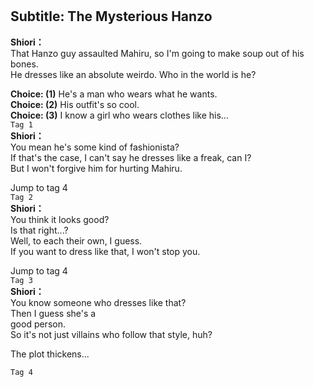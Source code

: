 # 

  
## Subtitle: The Mysterious Hanzo
  
**Shiori：**  
That Hanzo guy assaulted Mahiru, so I'm going to make soup out of his  
bones.  
He dresses like an absolute weirdo. Who in the world is he?  
  
**Choice: (1)**  He's a man who wears what he wants.  
**Choice: (2)**  His outfit's so cool.  
**Choice: (3)**  I know a girl who wears clothes like his...  
`Tag 1`  
**Shiori：**  
You mean he's some kind of fashionista?  
If that's the case, I can't say he dresses like a freak, can I?  
But I won't forgive him for hurting Mahiru.  
  
Jump to tag 4  
`Tag 2`  
**Shiori：**  
You think it looks good?  
Is that right...?  
Well, to each their own, I guess.  
If you want to dress like that, I won't stop you.  
  
Jump to tag 4  
`Tag 3`  
**Shiori：**  
You know someone who dresses like that?  
Then I guess she's a  
good person.  
So it's not just villains who follow that style, huh?  
  
The plot thickens...  
  
`Tag 4`  
